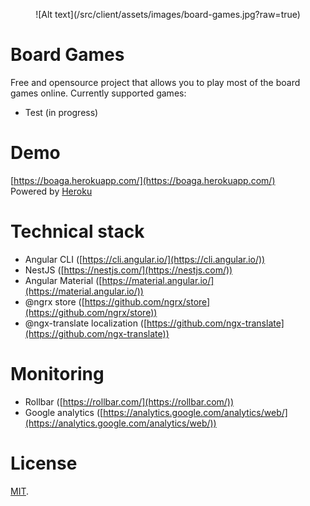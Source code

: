 <p align="center">
  ![Alt text](/src/client/assets/images/board-games.jpg?raw=true)
</p>

# Board Games

Free and opensource project that allows you to play most of the board games online.
Currently supported games:
* Test (in progress)

# Demo

[https://boaga.herokuapp.com/](https://boaga.herokuapp.com/)  
Powered by [Heroku](https://www.heroku.com/)

# Technical stack

* Angular CLI ([https://cli.angular.io/](https://cli.angular.io/))
* NestJS ([https://nestjs.com/](https://nestjs.com/))
* Angular Material ([https://material.angular.io/](https://material.angular.io/))
* @ngrx store ([https://github.com/ngrx/store](https://github.com/ngrx/store))
* @ngx-translate localization ([https://github.com/ngx-translate](https://github.com/ngx-translate))

# Monitoring

* Rollbar ([https://rollbar.com/](https://rollbar.com/))
* Google analytics ([https://analytics.google.com/analytics/web/](https://analytics.google.com/analytics/web/))

# License

[MIT](LICENSE).
